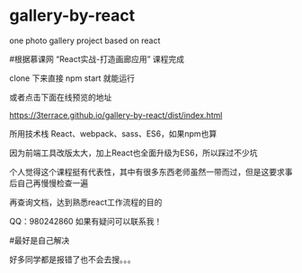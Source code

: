 # gallery-by-react
one photo gallery project based on react

#根据慕课网 “React实战-打造画廊应用” 课程完成

 clone 下来直接 npm start 就能运行

或者点击下面在线预览的地址

https://3terrace.github.io/gallery-by-react/dist/index.html

所用技术栈 React、webpack、sass、ES6，如果npm也算

因为前端工具改版太大，加上React也全面升级为ES6，所以踩过不少坑

个人觉得这个课程挺有代表性，其中有很多东西老师虽然一带而过，但是这要求事后自己再慢慢检查一遍

再查询文档，达到熟悉react工作流程的目的

QQ：980242860 如果有疑问可以联系我！

#最好是自己解决

好多同学都是报错了也不会去搜。。。
